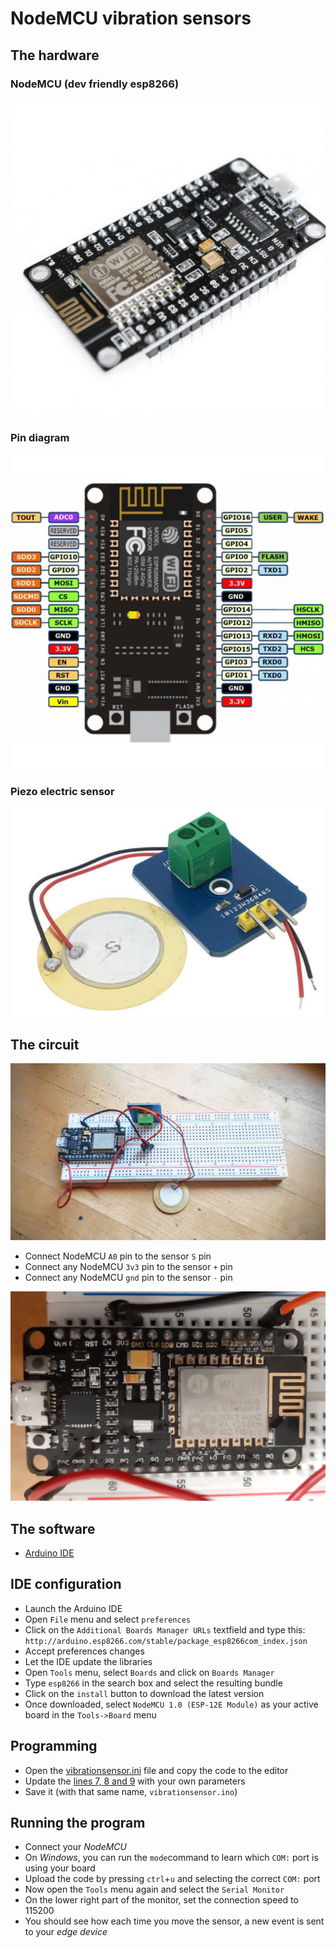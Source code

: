 # NodeMCU vibration sensors

## The hardware


### NodeMCU (dev friendly esp8266)

![Node MCU photo](nodemcu-v3-esp8266.jpg)

### Pin diagram

![Node MCU diagram](nodemcu-v3-esp8266-diagram.jpg)

### Piezo electric sensor

![Piezo electric sensor](piezoelectric.jpg)

## The circuit

![The circuit, built on a protoboard](circuit.jpg)

* Connect NodeMCU `A0` pin to the sensor `S` pin
* Connect any NodeMCU `3v3` pin to the sensor `+` pin
* Connect any NodeMCU `gnd` pin to the sensor `-` pin

![The circuit, in detail](circuit-detail.jpg)

## The software

* [Arduino IDE](https://www.arduino.cc/en/main/software)

## IDE configuration

* Launch the Arduino IDE
* Open `File` menu and select `preferences`
* Click on the `Additional Boards Manager URLs` textfield and type this: `http://arduino.esp8266.com/stable/package_esp8266com_index.json`
* Accept preferences changes
* Let the IDE update the libraries
* Open `Tools` menu, select `Boards` and click on `Boards Manager`
* Type  `esp8266` in the search box and select the resulting bundle
* Click on the `install` button to download the latest version
* Once downloaded, select `NodeMCU 1.0 (ESP-12E Module)` as your active board in the `Tools->Board` menu

## Programming 

* Open the [vibrationsensor.ini](vibrationsensor.ino) file and copy the code to the editor 
* Update the [lines 7, 8 and 9](https://github.com/ciberado/iotworkshop-bridge/blob/master/arduino/vibrationsensor.ino#L7) with your own parameters
* Save it (with that same name, `vibrationsensor.ino`)

## Running the program

* Connect your *NodeMCU*
* On *Windows*, you can run the `mode`command to learn which `COM:` port is using your board
* Upload the code by pressing `ctrl`+`u` and selecting the correct `COM:` port
* Now open the `Tools` menu again and select the `Serial Monitor`
* On the lower right part of the monitor, set the connection speed to 115200
* You should see how each time you move the sensor, a new event is sent to your *edge device*

